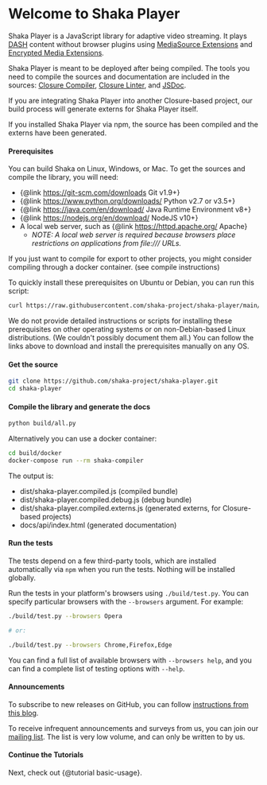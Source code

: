 # Welcome to Shaka Player

Shaka Player is a JavaScript library for adaptive video streaming.
It plays [DASH][] content without browser plugins using
[MediaSource Extensions][] and [Encrypted Media Extensions][].

Shaka Player is meant to be deployed after being compiled. The tools you need
to compile the sources and documentation are included in the sources:
[Closure Compiler][], [Closure Linter][], and [JSDoc][].

If you are integrating Shaka Player into another Closure-based project, our
build process will generate externs for Shaka Player itself.

If you installed Shaka Player via npm, the source has been compiled and the
externs have been generated.

[DASH]: http://dashif.org/
[MediaSource Extensions]: http://w3c.github.io/media-source/
[Encrypted Media Extensions]: https://w3c.github.io/encrypted-media/

[Closure Compiler]: https://developers.google.com/closure/compiler/
[Closure Linter]: https://developers.google.com/closure/utilities/docs/linter_howto
[JSDoc]: http://usejsdoc.org/


#### Prerequisites

You can build Shaka on Linux, Windows, or Mac.
To get the sources and compile the library, you will need:
  * {@link https://git-scm.com/downloads Git v1.9+}
  * {@link https://www.python.org/downloads/ Python v2.7 or v3.5+}
  * {@link https://java.com/en/download/ Java Runtime Environment v8+}
  * {@link https://nodejs.org/en/download/ NodeJS v10+}
  * A local web server, such as {@link https://httpd.apache.org/ Apache}
    * _NOTE: A local web server is required because browsers place restrictions
      on applications from file:/// URLs._

If you just want to compile for export to other projects, you might consider compiling through a docker container. (see compile instructions)

To quickly install these prerequisites on Ubuntu or Debian, you can run this
script:

```sh
curl https://raw.githubusercontent.com/shaka-project/shaka-player/main/build/install-linux-prereqs.sh | bash
```

We do not provide detailed instructions or scripts for installing these
prerequisites on other operating systems or on non-Debian-based Linux
distributions.  (We couldn't possibly document them all.)  You can follow the
links above to download and install the prerequisites manually on any OS.


#### Get the source

```sh
git clone https://github.com/shaka-project/shaka-player.git
cd shaka-player
```


#### Compile the library and generate the docs

```sh
python build/all.py
```

Alternatively you can use a docker container:
```sh
cd build/docker
docker-compose run --rm shaka-compiler
```

The output is:
 * dist/shaka-player.compiled.js (compiled bundle)
 * dist/shaka-player.compiled.debug.js (debug bundle)
 * dist/shaka-player.compiled.externs.js
   (generated externs, for Closure-based projects)
 * docs/api/index.html (generated documentation)


#### Run the tests

The tests depend on a few third-party tools, which are installed automatically
via `npm` when you run the tests. Nothing will be installed globally.

Run the tests in your platform's browsers using `./build/test.py`. You can
specify particular browsers with the `--browsers` argument. For example:

```sh
./build/test.py --browsers Opera

# or:

./build/test.py --browsers Chrome,Firefox,Edge
```

You can find a full list of available browsers with `--browsers help`, and you
can find a complete list of testing options with `--help`.


#### Announcements

To subscribe to new releases on GitHub, you can follow
[instructions from this blog](https://www.jessesquires.com/blog/2020/07/30/github-tip-watching-releases/).

To receive infrequent announcements and surveys from us, you can join our
[mailing list](https://groups.google.com/forum/#!forum/shaka-player-users).
The list is very low volume, and can only be written to by us.


#### Continue the Tutorials

Next, check out {@tutorial basic-usage}.
